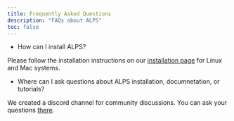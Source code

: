 ```yaml
---
title: Frequently Asked Questions
description: "FAQs about ALPS"
toc: false
---
```


- How can I install ALPS?

Please follow the installation instructions on our [installation page](https://alps.comp-phys.com/install/) for Linux and Mac systems.

- Where can I ask questions about ALPS installation, documnetation, or tutorials?

We created a discord channel for community discussions. You can ask your questions [there](https://discord.gg/JRNWnnva9g).


